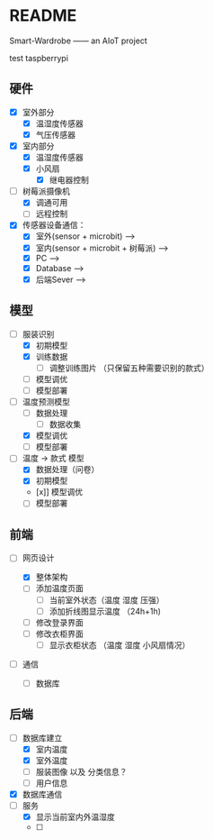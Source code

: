 # README

Smart-Wardrobe —— an AIoT project

test taspberrypi



## 硬件

- [x] 室外部分 
  - [x] 温湿度传感器
  - [x] 气压传感器
- [x] 室内部分
  - [x] 温湿度传感器
  - [x] 小风扇
    - [x] 继电器控制
- [ ] 树莓派摄像机
  - [x] 调通可用
  - [ ] 远程控制
- [x] 传感器设备通信：
  - [x] 室外(sensor + microbit) -->
  - [x] 室内(sensor + microbit + 树莓派) --> 
  - [x] PC --> 
  - [x] Database -->
  - [x] 后端Sever -->

## 模型
- [ ] 服装识别
    - [x] 初期模型
    - [x] 训练数据
      - [ ] 调整训练图片 （只保留五种需要识别的款式）
    - [ ] 模型调优
    - [ ] 模型部署
- [ ] 温度预测模型
    - [ ] 数据处理
        - [ ] 数据收集
    - [x] 模型调优
    - [ ] 模型部署
- [ ] 温度 -> 款式 模型 
    - [x] 数据处理（问卷）
    - [x] 初期模型
    - [x]] 模型调优
    - [ ] 模型部署

## 前端
- [ ] 网页设计

  - [x] 整体架构
  - [ ] 添加温度页面
    - [ ] 当前室外状态（温度 湿度 压强）
    - [ ] 添加折线图显示温度 （24h+1h)
  - [ ] 修改登录界面
  - [ ] 修改衣柜界面
    - [ ] 显示衣柜状态 （温度 湿度 小风扇情况）

- [ ] 通信

  - [ ] 数据库
  
  

## 后端
- [ ] 数据库建立
  - [x] 室内温度
  - [x] 室外温度
  - [ ] 服装图像 以及 分类信息？
  - [ ] 用户信息 
- [x] 数据库通信
- [ ] 服务
  - [x] 显示当前室内外温湿度
  - [ ] 